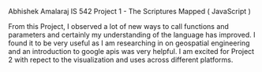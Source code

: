 Abhishek Amalaraj IS 542 Project 1 - The Scriptures Mapped ( JavaScript )

From this Project, I observed a lot of new ways to call functions and parameters and certainly my understanding of the language has improved. 
I found it to be very useful as I am researching in on geospatial engineering and an introduction to google apis was very helpful. 
I am excited for Project 2 with repect to the visualization and uses across different platforms. 

